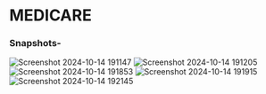 <h1>MEDICARE</h1>
<H3>Snapshots-</H3>

![Screenshot 2024-10-14 191147](https://github.com/user-attachments/assets/f3b88ae9-49ea-429b-b91d-1654c95f2721)
![Screenshot 2024-10-14 191205](https://github.com/user-attachments/assets/c9581db2-7015-4562-b523-c9ccd94fcf2c)
![Screenshot 2024-10-14 191853](https://github.com/user-attachments/assets/edfbc1c0-f6ef-458f-9490-c774a5e54b6a)
![Screenshot 2024-10-14 191915](https://github.com/user-attachments/assets/c927de36-12ff-4796-8c85-9c9dc64a0eac)
![Screenshot 2024-10-14 192145](https://github.com/user-attachments/assets/c384833d-e88c-494d-8688-36cf0e55af04)
